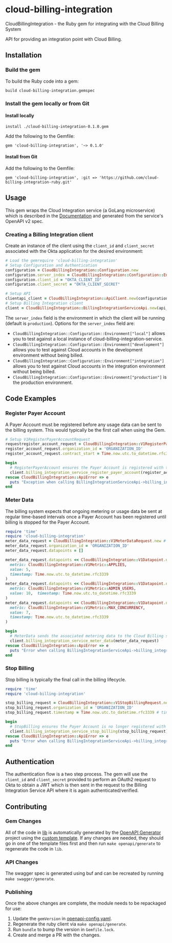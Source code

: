 # cloud-billing-integration
CloudBillingIntegration - the Ruby gem for integrating with the Cloud Billing System

API for providing an integration point with Cloud Billing.

## Installation
### Build the gem

To build the Ruby code into a gem:

```shellgem 
build cloud-billing-integration.gemspec
```

### Install the gem locally or from Git
#### Install locally

```shellgem 
install ./cloud-billing-integration-0.1.0.gem
```

Add the following to the Gemfile:

    gem 'cloud-billing-integration', '~> 0.1.0'
    
#### Install from Git

Add the following to the Gemfile:

    gem 'cloud-billing-integration', :git => 'https://github.com/cloud-billing-integration-ruby.git'
    
## Usage
This gem wraps the Cloud Integration service (a GoLang microservice) which is described in the [Documentation](./docs) and generated from the service's OpenAPI v2 spec.

### Creating a Billing Integration client

Create an instance of the client using the `client_id` and `client_secret` associated with the Okta application for the desired environment:

```ruby
# Load the gemrequire 'cloud-billing-integration'
# Setup Configuration and Authentication
configuration = CloudBillingIntegration::Configuration.new
configuration.server_index = CloudBillingIntegration::Configuration::Environment["integration"]
configuration.client_id = "OKTA_CLIENT_ID"
configuration.client_secret = "OKTA_CLIENT_SECRET"

# Setup API 
clientapi_client = CloudBillingIntegration::ApiClient.new(configuration)
# Setup Billing Integration client
client = CloudBillingIntegration::BillingIntegrationServiceApi.new(api_client)
```

The `server_index` field is the environment in which the client will be running (default is `production`). Options for the `server_index` field are:
* `CloudBillingIntegration::Configuration::Environment["local"]` allows you to test against a local instance of cloud-billing-integration-service.
* `CloudBillingIntegration::Configuration::Environment["development"]` allows you to test against Cloud accounts in the development environment without being billed.
* `CloudBillingIntegration::Configuration::Environment["integration"]` allows you to test against Cloud accounts in the integration environment without being billed.
* `CloudBillingIntegration::Configuration::Environment["production"]` is the production environment.

## Code Examples

### Register Payer Account
A Payer Account must be registered before any usage data can be sent to the billing system. This would typically be the first call when using the Gem.

```ruby
# Setup V1RegisterPayerAccountRequest 
requestregister_account_request = CloudBillingIntegration::V1RegisterPayerAccountRequest.new
register_account_request.organization_id = 'ORGANIZATION_ID'
register_account_request.contract_start = Time.now.utc.to_datetime.rfc3339 # contract_start format is RFC3339 (https://www.ietf.org/rfc/rfc3339.txt)

begin  
  # RegisterPayerAccount ensures the Payer Account is registered with the Cloud Billing system.  
  client.billing_integration_service_register_payer_account(register_account_request)
rescue CloudBillingIntegration::ApiError => e  
  puts "Exception when calling BillingIntegrationServiceApi->billing_integration_service_register_payer_account: #{e}"
end
```

### Meter Data
The billing system expects that ongoing metering or usage data be sent at regular time-based intervals once a Payer Account 
has been registered until billing is stopped for the Payer Account.

```ruby
require 'time'
require 'cloud-billing-integration'
meter_data_request = CloudBillingIntegration::V1MeterDataRequest.new # V1MeterDataRequest
meter_data_request.organization_id = 'ORGANIZATION_ID'
meter_data_request.datapoints = []

meter_data_request.datapoints << CloudBillingIntegration::V1Datapoint.new(  
  metric: CloudBillingIntegration::V1Metric::APPLIES,  
  value: 5,  
  timestamp: Time.now.utc.to_datetime.rfc3339
)
meter_data_request.datapoints << CloudBillingIntegration::V1Datapoint.new(  
  metric: CloudBillingIntegration::V1Metric::ADMIN_USERS,  
  value: 10,  timestamp: Time.now.utc.to_datetime.rfc3339
)
meter_data_request.datapoints << CloudBillingIntegration::V1Datapoint.new(  
  metric: CloudBillingIntegration::V1Metric::MAX_CONCURRENCY,  
  value: 7,  
  timestamp: Time.now.utc.to_datetime.rfc3339
)

begin  
  # MeterData sends the associated metering data to the Cloud Billing system.  
  client.billing_integration_service_meter_data(meter_data_request)
rescue CloudBillingIntegration::ApiError => e  
  puts "Error when calling BillingIntegrationServiceApi->billing_integration_service_meter_data: #{e}"
end
```

### Stop Billing
Stop billing is typically the final call in the billing lifecycle. 

```ruby
require 'time'
require 'cloud-billing-integration'

stop_billing_request = CloudBillingIntegration::V1StopBillingRequest.new # V1StopBillingRequest
stop_billing_request.organization_id = 'ORGANIZATION_ID'
stop_billing_request.timestamp = Time.now.utc.to_datetime.rfc3339 # timestamp format is RFC3339 (https://www.ietf.org/rfc/rfc3339.txt)

begin  
  # StopBilling ensures the Payer Account is no longer registered with the Cloud Billing system.  
  client.billing_integration_service_stop_billing(stop_billing_request)
rescue CloudBillingIntegration::ApiError => e  
  puts "Error when calling BillingIntegrationServiceApi->billing_integration_service_stop_billing: #{e}"
end
```

## Authentication
The authentication flow is a two step process. The gem will use the `client_id` and `client_secret` provided to perform an OAuth2 request to Okta to obtain a JWT
which is then sent in the request to the Billing Integration Service API where it is again authenticated/verified.

## Contributing

### Gem Changes
All of the code in [lib](./lib) is automatically generated by the [OpenAPI Generator](https://openapi-generator.tech) project using
the [custom template](./templates/ruby). If any changes are needed, they should go in one of the template files first and then run
`make openapi/generate` to regenerate the code in `lib`.

### API Changes
The swagger spec is generated using buf and can be recreated by running `make swagger/generate`.

### Publishing
Once the above changes are complete, the module needs to be repackaged for use:

1. Update the `gemVersion` in [openapi-config.yaml](./openapi-config.yaml).
2. Regenerate the ruby client via `make openapi/generate`.
3. Run `bundle` to bump the version in `Gemfile.lock`.
4. Create and merge a PR with the changes.
